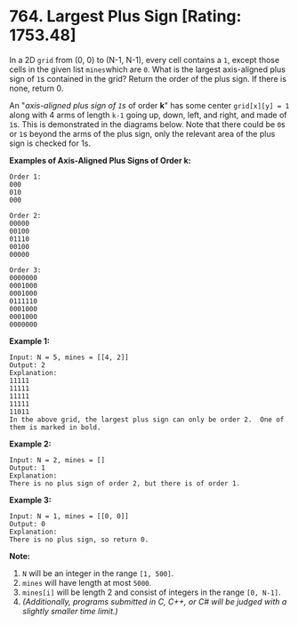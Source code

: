 # 764. Largest Plus Sign [Rating: 1753.48]

In a 2D `grid` from (0, 0) to (N-1, N-1), every cell contains a `1`, except those cells in the given list `mines`which are `0`. What is the largest axis-aligned plus sign of `1`s contained in the grid? Return the order of the plus sign. If there is none, return 0.

An "*axis-aligned plus sign of `1`s* of order **k**" has some center `grid[x][y] = 1` along with 4 arms of length `k-1` going up, down, left, and right, and made of `1`s. This is demonstrated in the diagrams below. Note that there could be `0`s or `1`s beyond the arms of the plus sign, only the relevant area of the plus sign is checked for 1s.



**Examples of Axis-Aligned Plus Signs of Order k:**

```
Order 1:
000
010
000

Order 2:
00000
00100
01110
00100
00000

Order 3:
0000000
0001000
0001000
0111110
0001000
0001000
0000000
```



**Example 1:**

```
Input: N = 5, mines = [[4, 2]]
Output: 2
Explanation:
11111
11111
11111
11111
11011
In the above grid, the largest plus sign can only be order 2.  One of them is marked in bold.
```



**Example 2:**

```
Input: N = 2, mines = []
Output: 1
Explanation:
There is no plus sign of order 2, but there is of order 1.
```



**Example 3:**

```
Input: N = 1, mines = [[0, 0]]
Output: 0
Explanation:
There is no plus sign, so return 0.
```



**Note:**

1. `N` will be an integer in the range `[1, 500]`.
2. `mines` will have length at most `5000`.
3. `mines[i]` will be length 2 and consist of integers in the range `[0, N-1]`.
4. *(Additionally, programs submitted in C, C++, or C# will be judged with a slightly smaller time limit.)*